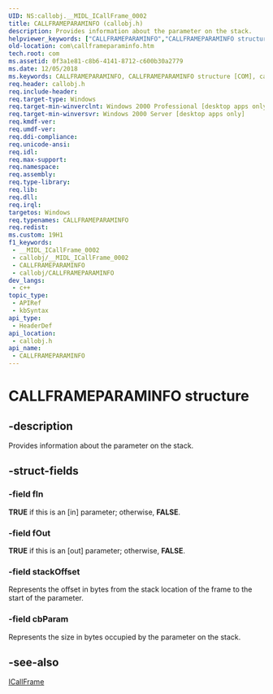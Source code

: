 ```yaml
---
UID: NS:callobj.__MIDL_ICallFrame_0002
title: CALLFRAMEPARAMINFO (callobj.h)
description: Provides information about the parameter on the stack.
helpviewer_keywords: ["CALLFRAMEPARAMINFO","CALLFRAMEPARAMINFO structure [COM]","callobj/CALLFRAMEPARAMINFO","com.callframeparaminfo"]
old-location: com\callframeparaminfo.htm
tech.root: com
ms.assetid: 0f3a1e81-c8b6-4141-8712-c600b30a2779
ms.date: 12/05/2018
ms.keywords: CALLFRAMEPARAMINFO, CALLFRAMEPARAMINFO structure [COM], callobj/CALLFRAMEPARAMINFO, com.callframeparaminfo
req.header: callobj.h
req.include-header: 
req.target-type: Windows
req.target-min-winverclnt: Windows 2000 Professional [desktop apps only]
req.target-min-winversvr: Windows 2000 Server [desktop apps only]
req.kmdf-ver: 
req.umdf-ver: 
req.ddi-compliance: 
req.unicode-ansi: 
req.idl: 
req.max-support: 
req.namespace: 
req.assembly: 
req.type-library: 
req.lib: 
req.dll: 
req.irql: 
targetos: Windows
req.typenames: CALLFRAMEPARAMINFO
req.redist: 
ms.custom: 19H1
f1_keywords:
 - __MIDL_ICallFrame_0002
 - callobj/__MIDL_ICallFrame_0002
 - CALLFRAMEPARAMINFO
 - callobj/CALLFRAMEPARAMINFO
dev_langs:
 - c++
topic_type:
 - APIRef
 - kbSyntax
api_type:
 - HeaderDef
api_location:
 - callobj.h
api_name:
 - CALLFRAMEPARAMINFO
---
```


# CALLFRAMEPARAMINFO structure


## -description

Provides information about the parameter on the stack.

## -struct-fields

### -field fIn

<b>TRUE</b> if this is an [in] parameter; otherwise, <b>FALSE</b>.

### -field fOut

<b>TRUE</b> if this is an [out] parameter; otherwise, <b>FALSE</b>.

### -field stackOffset

Represents the offset in bytes from the stack location of the frame to the start of the parameter.

### -field cbParam

Represents the size in bytes occupied by the parameter on the stack.

## -see-also

<a href="https://docs.microsoft.com/windows/desktop/api/callobj/nn-callobj-icallframe">ICallFrame</a>

